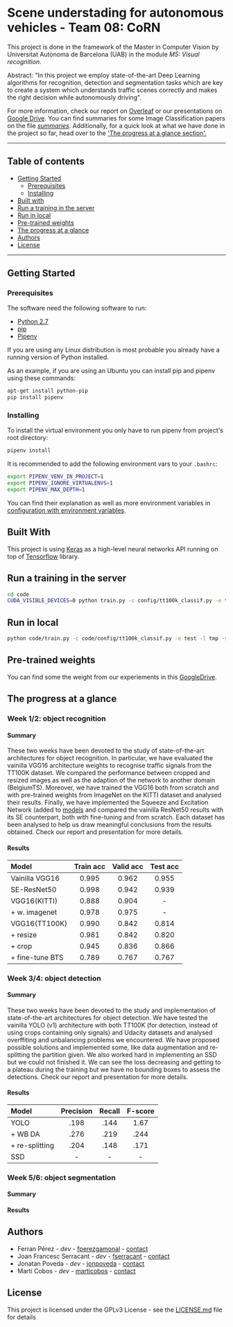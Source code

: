 # Scene understading for autonomous vehicles - Team 08: CoRN
This project is done in the framework of the Master in Computer Vision
by Universitat Autònoma de Barcelona (UAB) in the module
_M5: Visual recognition_.

Abstract: "In this project we employ state-of-the-art Deep Learning
algorithms for recognition, detection and segmentation tasks which are
key to create a system which understands traffic scenes correctly and
makes the right decision while autonomously driving".

For more information, check our report on [Overleaf][overleaf] or our
presentations on [Google Drive][gdrive]. You can find summaries for some
Image Classification papers on the file
[_summaries_](Summaries/summaries.md). Additionally, for a quick look at
what we have done in the project so far, head over to the ['The progress
at a glance section'.](#the-progress-at-a-glance)

___

## Table of contents
* [Getting Started](#getting-started)
  * [Prerequisites](#prerequisites)
  * [Installing](#installing)
* [Built with](#built-with)
* [Run a training in the server](#run-a-training-in-the-server)
* [Run in local](#run-in-local)
* [Pre-trained weights](#pre-trained-weights)
* [The progress at a glance](#the-progress-at-a-glance)
* [Authors](#authors)
* [License](#license)
___
## Getting Started

### Prerequisites
The software need the following software to run:

- [Python 2.7][python27]
- [pip][pip-pypi]
- [Pipenv][pipenv-docs]

If you are using any Linux distribution is most probable you already have a
running version of Python installed.

As an example, if you are using an Ubuntu you can install pip and pipenv using
these commands:

```sh
apt-get install python-pip
pip install pipenv
```


### Installing
To install the virtual environment you only have to run pipenv from project's
root directory:

```sh
pipenv install
```

It is recommended to add the following environment vars to your `.bashrc`:

```sh
export PIPENV_VENV_IN_PROJECT=1
export PIPENV_IGNORE_VIRTUALENVS=1
export PIPENV_MAX_DEPTH=1
```

You can find their explanation as well as more environment variables in
[configuration with environment variables][pipenv-env-vars].


## Built With
This project is using [Keras][keras] as a high-level neural networks API running
on top of [Tensorflow][tf] library.

## Run a training in the server

```bash
cd code
CUDA_VISIBLE_DEVICES=0 python train.py -c config/tt100k_classif.py -e test -l /home/master/tmp -s /data/module5/
```

## Run in local

```bash
python code/train.py -c code/config/tt100k_classif.py -e test -l tmp -s data
```

## Pre-trained weights

<!-- TODO: add their configs! -->
You can find some the weight from our experiements in this
[GoogleDrive][weights].

## The progress at a glance
### Week 1/2: object recognition
#### Summary
These two weeks have been devoted to the study of state-of-the-art
architectures for object recognition. In particular, we have evaluated
the vainilla VGG16 architecture weights to recognise traffic signals
from the TT100K dataset. We compared the performance between cropped and
resized images as well as the adaption of the network to another domain
(BelgiumTS). Moreover, we have trained the VGG16 both from scratch and
with pre-trained weights from ImageNet on the KITTI dataset and analysed
their results. Finally, we have implemented the Squeeze and Excitation
Network (added to [models](code/models) and compared the vainilla
ResNet50 results with its SE counterpart, both with fine-tuning and from
scratch. Each dataset has been analysed to help us draw meaningful
conclusions from the results obtained. Check our report and presentation
for more details.

#### Results
| Model           | Train acc | Valid acc | Test acc |
|:--------------- |:---------:|:---------:|:--------:|
| Vainilla VGG16  |   0.995   |   0.962   |  0.955   |
| SE-ResNet50     |   0.998   |   0.942   |  0.939   |
| VGG16(KITTI)    |   0.888   |   0.904   |    -     |
| + w. imagenet   |   0.978   |   0.975   |    -     |
| VGG16(TT100K)   |   0.990   |   0.842   |  0.814   |
| + resize        |   0.981   |   0.842   |  0.820   |
| + crop          |   0.945   |   0.836   |  0.866   |
| + fine-tune BTS |   0.789   |   0.767   |  0.767   |

### Week 3/4: object detection
#### Summary
These two weeks have been devoted to the study and implementation of
state-of-the-art architectures for object detection. We have tested the
vainilla YOLO (v1) architecture with both TT100K (for detection, instead
of using crops containing only signals) and Udacity datasets and
analysed overffiting and unbalancing problems we encountered. We have
proposed possible solutions and implemented some, like data augmentation
and re-splitting the partition given. We also worked hard in
implementing an SSD but we could not finished it. We can see the loss
decreasing and getting to a plateau during the training but we have no
bounding boxes to assess the detections. Check our report and
presentation for more details.

#### Results

| Model          | Precision | Recall | F-score |
|:-------------- |:---------:|:------:|:-------:|
| YOLO           |   .198    |  .144  |  1.67   |
| + WB DA        |   .276    |  .219  |  .244   |
| + re-splitting |   .204    |  .148  |  .171   |
| SSD            |     -     |   -    |    -    |


### Week 5/6: object segmentation
#### Summary

#### Results

## Authors
- Ferran Pérez              - _dev_ - [fperezgamonal][ferran-github] - [contact](mailto:ferran.perezg@e-campus.uab.cat)
- Joan Francesc Serracant   - _dev_ - [fserracant][cesc-github] -  [contact](mailto:joanfrancesc.serracant@e-campus.uab.cat)
- Jonatan Poveda            - _dev_ - [jonpoveda][jonatan-github] - [contact](mailto:jonatan.poveda@e-campus.uab.cat)
- Martí Cobos               - _dev_ - [marticobos][marti-github] - [contact](mailto:marti.cobos@e-campus.uab.cat)

## License
This project is licensed under the GPLv3 License - see the
[LICENSE.md](LICENSE.md) file for details

<!--
## Acknowledgements
-->

[python27]: https://docs.python.org/2/
[pip-pypi]: https://pypi.python.org/pypi/pip
[pipenv-docs]: http://pipenv.readthedocs.io/en/latest/
[pipenv-env-vars]: http://pipenv.readthedocs.io/en/latest/advanced/#configuration-with-environment-variables
[keras]: https://keras.io
[tf]: https://www.tensorflow.org

[ferran-github]: https://github.com/fperezgamonal
[cesc-github]: https://github.com/fserracant
[jonatan-github]: https://github.com/jonpoveda
[marti-github]: https://github.com/marticobos

[overleaf]: https://www.overleaf.com/read/rgbqdstbtmqz
[gdrive]: https://docs.google.com/presentation/d/1fmX2s14--DSvh6eTJD6e-rf5zkyVoq6O_012BAI6jJs/edit?usp=sharing
[weights]: https://drive.google.com/drive/folders/1mKUBiKQIp09UwKLrqy3C4-iG7XRnd7zZ?usp=sharing
